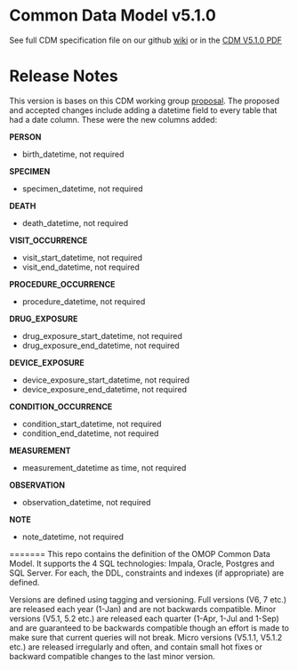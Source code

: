 Common Data Model v5.1.0
=================

See full CDM specification file on our github [wiki](https://github.com/OHDSI/CommonDataModel/wiki) or in the [CDM V5.1.0 PDF](https://github.com/OHDSI/CommonDataModel/blob/master/Documentation/OMOP_CDM_v5_1_0.pdf)

Release Notes
=============
This version is bases on this CDM working group  [proposal](http://www.ohdsi.org/web/wiki/doku.php?id=documentation:next_cdm:time). The proposed and accepted changes include adding a datetime field to every table that had a date column. These were the new columns added:

**PERSON**  
* birth_datetime, not required

**SPECIMEN**  
* specimen_datetime, not required

**DEATH**  
* death_datetime, not required

**VISIT_OCCURRENCE**  
* visit_start_datetime, not required
* visit_end_datetime, not required

**PROCEDURE_OCCURRENCE**  
* procedure_datetime, not required

**DRUG_EXPOSURE**  
* drug_exposure_start_datetime, not required
* drug_exposure_end_datetime, not required

**DEVICE_EXPOSURE**  
* device_exposure_start_datetime, not required
* device_exposure_end_datetime, not required

**CONDITION_OCCURRENCE**  
* condition_start_datetime, not required
* condition_end_datetime, not required

**MEASUREMENT**  
* measurement_datetime as time, not required

**OBSERVATION**  
* observation_datetime, not required

**NOTE**  
* note_datetime, not required

=======
This repo contains the definition of the OMOP Common Data Model. It supports the 4 SQL technologies: Impala, Oracle, Postgres and SQL Server. For each, the DDL, constraints and indexes (if appropriate) are defined. 

Versions are defined using tagging and versioning. Full versions (V6, 7 etc.) are released each year (1-Jan) and are not backwards compatible. Minor versions (V5.1, 5.2 etc.) are released each quarter (1-Apr, 1-Jul and 1-Sep) and are guaranteed to be backwards compatible though an effort is made to make sure that current queries will not break. Micro versions (V5.1.1, V5.1.2 etc.) are released irregularly and often, and contain small hot fixes or backward compatible changes to the last minor version.

